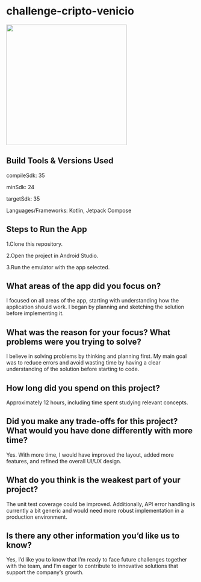 # challenge-cripto-venicio

<img src="https://github.com/DEVenicio/challange-cripto-venicio/blob/master/challenge-cripto-gif.gif" width="320">

## Build Tools & Versions Used
compileSdk: 35

minSdk: 24

targetSdk: 35

Languages/Frameworks: Kotlin, Jetpack Compose

## Steps to Run the App
1.Clone this repository.

2.Open the project in Android Studio.

3.Run the emulator with the app selected.

## What areas of the app did you focus on?

I focused on all areas of the app, starting with understanding how the application should work. I began by planning and sketching the solution before implementing it.

## What was the reason for your focus? What problems were you trying to solve?

I believe in solving problems by thinking and planning first. My main goal was to reduce errors and avoid wasting time by having a clear understanding of the solution before starting to code.

## How long did you spend on this project?

Approximately 12 hours, including time spent studying relevant concepts.

## Did you make any trade-offs for this project? What would you have done differently with more time?
Yes. With more time, I would have improved the layout, added more features, and refined the overall UI/UX design.

## What do you think is the weakest part of your project?

The unit test coverage could be improved. Additionally, API error handling is currently a bit generic and would need more robust implementation in a production environment.

## Is there any other information you’d like us to know?

Yes, I’d like you to know that I’m ready to face future challenges together with the team, and I’m eager to contribute to innovative solutions that support the company’s growth.
